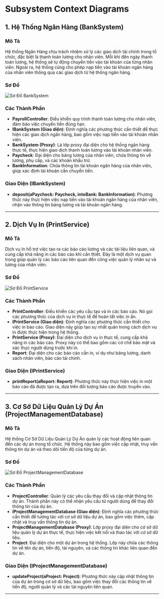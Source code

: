 
# Subsystem Context Diagrams

## 1. Hệ Thống Ngân Hàng (BankSystem)

### **Mô Tả**
Hệ thống Ngân Hàng chịu trách nhiệm xử lý các giao dịch tài chính trong tổ chức, đặc biệt là thanh toán lương cho nhân viên. Mỗi khi đến ngày thanh toán lương, hệ thống sẽ tự động chuyển tiền vào tài khoản của từng nhân viên. Ngoài ra, hệ thống cũng cho phép nạp tiền vào tài khoản ngân hàng của nhân viên thông qua các giao dịch từ hệ thống ngân hàng.
### **Sơ Đồ**
![Sơ Đồ BankSystem](https://www.plantuml.com/plantuml/png/jPB1JiCm38RlVGghbmt1zW3JL4qW3hqXzWGXzRQeQLB5AQA2lJk9wJ9IZICvLB7zv_Flf3lomlcXqqKlP2kE2EMZCAqoHzWFRpIInww4pmB2Mi2JDTvP3L8B8ixn3bx46D9wAcjqiDtAdw2gfjDntRl1JDhb7MVFnOIkZKTt418vLfS8wcXdppu2DAboR8Ez9UMN8i3b2MMxWSlk8R9iX6mWVcjpiAuJNbapSv3cXTxPZ_7NU9a5ocN_OEJPUEKLpYwO8Q4_nYgtJQUIRCRzKxs0LzGiePFgkT6DDrojgkpwDr0sog7qC8r9mAO8tfKe6PAzrjTw3TUOwzUGwMciW1u8gRmbcW-LjETYXwQ9_-ut)
### **Các Thành Phần**
- **PayrollController**: Điều khiển quy trình thanh toán lương cho nhân viên, đảm bảo việc chuyển tiền đúng hạn.
- **IBankSystem (Giao diện)**: Định nghĩa các phương thức cần thiết để thực hiện các giao dịch ngân hàng, bao gồm việc nạp tiền vào tài khoản nhân viên.
- **BankSystem (Proxy)**: Là lớp proxy đại diện cho hệ thống ngân hàng thực tế, thực hiện giao dịch thanh toán lương vào tài khoản nhân viên.
- **Paycheck**: Đại diện cho bảng lương của nhân viên, chứa thông tin về lương, phụ cấp, và các khoản khấu trừ.
- **BankInformation**: Chứa thông tin tài khoản ngân hàng của nhân viên, giúp xác định tài khoản cần chuyển tiền.

### **Giao Diện (IBankSystem)**
- **deposit(aPaycheck: Paycheck, intoBank: BankInformation)**: Phương thức này thực hiện việc nạp tiền vào tài khoản ngân hàng của nhân viên, nhận vào thông tin bảng lương và tài khoản ngân hàng.

---

## 2. Dịch Vụ In (PrintService)

### **Mô Tả**
Dịch vụ In hỗ trợ việc tạo ra các báo cáo lương và các tài liệu liên quan, và cung cấp khả năng in các báo cáo khi cần thiết. Đây là một dịch vụ quan trọng giúp quản lý các báo cáo liên quan đến công việc quản lý nhân sự và lương của nhân viên.
### **Sơ Đồ**
![Sơ Đồ PrintService](https://www.plantuml.com/plantuml/png/dP0n2y8m48Nt-nL79rs2hgM4WfERw2y8xLa3CIcNQnt4_sxRe92wcILvZ_Vb7bT7CIp3tG4qpiI89xPU3i4B1-U8yGaudNvspzG7biqMNW2J9BwQXl2u41VYqKxgDsxIZIMcnuAdMV-JoG1OjorsIkqBL6oxcoZzqNd74Zlon4Oe8YyVHHojWJnLgJOylC8LMbL39AqXirDKVslLvDjvfsy0)
### **Các Thành Phần**
- **PrintController**: Điều khiển các yêu cầu tạo và in các báo cáo. Nó gọi các phương thức của dịch vụ in thực tế để hoàn tất việc in ấn.
- **IPrintService (Giao diện)**: Định nghĩa các phương thức cần thiết cho việc in báo cáo. Giao diện này giúp tạo sự nhất quán trong cách dịch vụ in được thực hiện trong hệ thống.
- **PrintService (Proxy)**: Đại diện cho dịch vụ in thực tế, cung cấp khả năng in các báo cáo. Proxy này có thể bao gồm các cơ chế bảo mật và xác thực người dùng trước khi in.
- **Report**: Đại diện cho các báo cáo cần in, ví dụ như bảng lương, danh sách nhân viên, báo cáo tài chính.

### **Giao Diện (IPrintService)**
- **printReport(aReport: Report)**: Phương thức này thực hiện việc in một báo cáo đã được tạo ra, dựa trên đối tượng báo cáo được truyền vào.

---

## 3. Cơ Sở Dữ Liệu Quản Lý Dự Án (ProjectManagementDatabase)

### **Mô Tả**
Hệ thống Cơ Sở Dữ Liệu Quản Lý Dự Án quản lý các hoạt động liên quan đến các dự án trong tổ chức. Hệ thống này bao gồm việc cập nhật, truy vấn thông tin dự án và theo dõi tiến độ của từng dự án.
### **Sơ Đồ**
![Sơ Đồ ProjectManagementDatabase](https://www.plantuml.com/plantuml/png/hP6nZi8m38PtFuNLwMv8TBTMLLJfRhdX95x1jAOKfKcLk30WtfqMMJ0WEf79Jln_Vtwvpa99fi43D9vonasA1sxa9mP9qNjEU0QSpq21EjRNZq-u0FH1EEseOVpJ-__RqC11VabeIvbLFOqjoLrDMc29MYqy_S3xKG3FeOelQxyBDAdlzcASzcj1IdNEEAhbt14UUu8LLMNRU0eMrxXLDMLs3bxFc0LYt2DGpQ5TbdO5)
### **Các Thành Phần**
- **ProjectController**: Quản lý các yêu cầu thay đổi và cập nhật thông tin dự án. Thành phần này có thể nhận yêu cầu từ người dùng để thay đổi thông tin của dự án.
- **IProjectManagementDatabase (Giao diện)**: Định nghĩa các phương thức cần thiết để tương tác với cơ sở dữ liệu dự án, bao gồm việc thêm, cập nhật và truy vấn thông tin dự án.
- **ProjectManagementDatabase (Proxy)**: Lớp proxy đại diện cho cơ sở dữ liệu quản lý dự án thực tế, thực hiện việc kết nối và thao tác với cơ sở dữ liệu.
- **Project**: Đại diện cho một dự án trong hệ thống. Lớp này chứa các thông tin về tên dự án, tiến độ, tài nguyên, và các thông tin khác liên quan đến dự án.

### **Giao Diện (IProjectManagementDatabase)**
- **updateProject(aProject: Project)**: Phương thức này cập nhật thông tin của dự án trong cơ sở dữ liệu, bao gồm việc thay đổi các thông tin về tiến độ, người quản lý và các tài nguyên liên quan.

---

